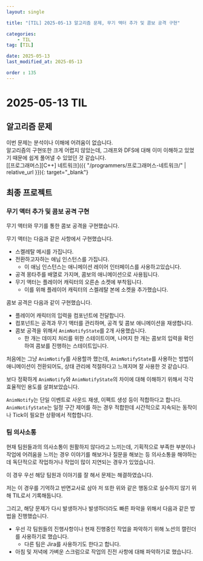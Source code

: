 ```yaml
---
layout: single

title: "[TIL] 2025-05-13 알고리즘 문제, 무기 액터 추가 및 콤보 공격 구현"

categories:
    - TIL
tag: [TIL]

date: 2025-05-13
last_modified_at: 2025-05-13

order : 135
---
```


# 2025-05-13 TIL

## 알고리즘 문제

이번 문제는 분석이나 이해에 어려움이 없습니다.  
알고리즘의 구현또한 크게 어렵지 않았는데, 그래프와 DFS에 대해 이미 이해하고 있었기 때문에 쉽게 풀어낼 수 있었던 것 같습니다.  
[[프로그래머스][C++] 네트워크]({{ "/programmers/프로그래머스-네트워크/" | relative_url }}){: target="_blank"}

## 최종 프로젝트

### 무기 액터 추가 및 콤보 공격 구현

무기 액터와 무기를 통한 콤보 공격을 구현했습니다.

무기 액터는 다음과 같은 사항에서 구현했습니다.

+ 스켈레탈 메시를 가집니다.
+ 전환하고자하는 애님 인스턴스를 가집니다.
    - 이 애님 인스턴스는 애니메이션 레이어 인터페이스를 사용하고있습니다.
+ 공격 몽타주를 배열로 가지며, 콤보의 애니메이션으로 사용됩니다.
+ 무기 액터는 플레이어 캐릭터의 오른손 소켓에 부착됩니다.
    - 이를 위해 플레이어 캐릭터의 스켈레탈 본에 소켓을 추가했습니다.

콤보 공격은 다음과 같이 구현했습니다.

+ 플레이어 캐릭터의 입력을 컴포넌트에 전달합니다.
+ 컴포넌트는 공격과 무기 액터를 관리하며, 공격 및 콤보 애니메이션을 재생합니다.
+ 콤보 공격을 위해서 `AnimNotifyState`를 2개 사용했습니다.
    - 한 개는 데미지 처리를 위한 스테이트이며, 나머지 한 개는 콤보의 입력을 확인하여 콤보를 진행하는 스테이트입니다.

처음에는 그냥 `AnimNotify`를 사용할까 했는데, `AnimNotifyState`를 사용하는 방법이 애니메이션이 전환되어도, 상태 관리에 적절하다고 느껴지며 잘 사용한 것 같습니다.

보다 정확하게 `AnimNotify`와 `AnimNotifyState`의 차이에 대해 이해하기 위해서 각각 효율적인 용도를 살펴보았습니다.

`AnimNotify`는 단일 이벤트로 사운드 재생, 이펙트 생성 등이 적합하다고 합니다.  
`AnimNotifyState`는 일정 구간 제어를 하는 경우 적합한데 시간적으로 지속되는 동작이나 Tick이 필요한 상황에서 적합합니다.

### 팀 의사소통

현재 팀원들과의 의사소통이 원활하지 않다라고 느끼는데, 기획적으로 부족한 부분이나 작업에 어려움을 느끼는 경우 이야기를 해보거나 질문을 해보는 등 의사소통을 해야하는데 독단적으로 작업하거나 작업이 많이 지연되는 경우가 있었습니다.

이 경우 우선 해당 팀원과 이야기를 잘 해서 문제는 해결하였습니다.

저는 이 경우를 기억하고 반면교사로 삼아 저 또한 위와 같은 행동으로 실수하지 않기 위해 TIL로서 기록해둡니다.

그리고, 해당 문제가 다시 발생하거나 발생하더라도 빠른 파악을 위해서 다음과 같은 방법을 진행했습니다.

+ 우선 각 팀원들의 진행사항이나 현재 진행중인 작업을 파악하기 위해 노션의 캘린더를 사용하기로 했습니다.
    - 다른 팀은 Jira를 사용하기도 한다고 합니다.
+ 아침 및 저녁에 가벼운 스크럼으로 작업의 진전 사항에 대해 파악하기로 했습니다.